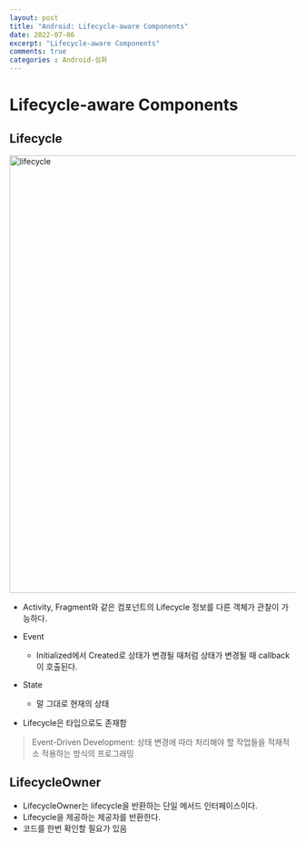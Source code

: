 ```yaml
---
layout: post
title: "Android: Lifecycle-aware Components"
date: 2022-07-06
excerpt: "Lifecycle-aware Components"
comments: true
categories : Android-심화
---
```


# Lifecycle-aware Components
## Lifecycle
<img width="771" alt="lifecycle" src="https://user-images.githubusercontent.com/72387349/189464752-15883ef1-7e3e-47d0-ae10-557eaad49497.png">

- Activity, Fragment와 같은 컴포넌트의 Lifecycle 정보를 다른 객체가 관찰이 가능하다.
- Event
    - Initialized에서 Created로 상태가 변경될 때처럼 상태가 변경될 때 callback이 호출된다.
- State
    - 말 그대로 현재의 상태

- Lifecycle은 타입으로도 존재함
> Event-Driven Development: 상태 변경에 따라 처리해야 할 작업들을 적재적소 적용하는 방식의 프로그래밍

## LifecycleOwner
- LifecycleOwner는 lifecycle을 반환하는 단일 메서드 인터페이스이다.
- Lifecycle을 제공하는 제공자를 반환한다.
- 코드를 한번 확인할 필요가 있음